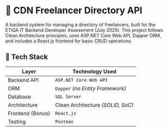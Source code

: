 # **📇 CDN Freelancer Directory API**

A backend system for managing a directory of freelancers, built for the ETIQA IT Backend Developer Assessment (July 2025). This project follows Clean Architecture principles, uses ASP.NET Core Web API, Dapper ORM, and includes a React.js frontend for basic CRUD operations.

## 🚀 Tech Stack

| Layer            | Technology Used                              |
|------------------|----------------------------------------------|
| Backend API      | `ASP.NET Core Web API`                       |
| ORM              | `Dapper` *(no Entity Framework)*             |
| Database         | `SQL Server`                                 |
| Architecture     | Clean Architecture *(SOLID, SoC)*            |
| Frontend (Bonus) | `React.js`                                   |
| Testing          | `Postman`                              |
